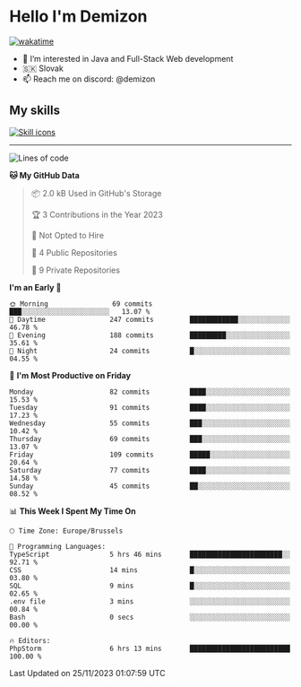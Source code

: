 # Hello I'm Demizon
[![wakatime](https://wakatime.com/badge/user/6ad1949f-d6d7-44f9-9eee-c35e54cc499b.svg)](https://wakatime.com/@6ad1949f-d6d7-44f9-9eee-c35e54cc499b)
- 👀 I’m interested in Java and Full-Stack Web development
- 🇸🇰 Slovak
- 📫 Reach me on discord: @demizon

## My skills
[![Skill icons](https://skillicons.dev/icons?i=java,js,ts,html,css,react,nextjs,tailwind,supabase,py,git,docker,linux,mysql,postgres,mongo&theme=dark)](https://github.com/Demizon3433)

---

<!--START_SECTION:waka-->
![Lines of code](https://img.shields.io/badge/From%20Hello%20World%20I%27ve%20Written-108.1%20thousand%20lines%20of%20code-blue)

**🐱 My GitHub Data** 

> 📦 2.0 kB Used in GitHub's Storage 
 > 
> 🏆 3 Contributions in the Year 2023
 > 
> 🚫 Not Opted to Hire
 > 
> 📜 4 Public Repositories 
 > 
> 🔑 9 Private Repositories 
 > 
**I'm an Early 🐤** 

```text
🌞 Morning                69 commits          ███░░░░░░░░░░░░░░░░░░░░░░   13.07 % 
🌆 Daytime                247 commits         ████████████░░░░░░░░░░░░░   46.78 % 
🌃 Evening                188 commits         █████████░░░░░░░░░░░░░░░░   35.61 % 
🌙 Night                  24 commits          █░░░░░░░░░░░░░░░░░░░░░░░░   04.55 % 
```
📅 **I'm Most Productive on Friday** 

```text
Monday                   82 commits          ████░░░░░░░░░░░░░░░░░░░░░   15.53 % 
Tuesday                  91 commits          ████░░░░░░░░░░░░░░░░░░░░░   17.23 % 
Wednesday                55 commits          ███░░░░░░░░░░░░░░░░░░░░░░   10.42 % 
Thursday                 69 commits          ███░░░░░░░░░░░░░░░░░░░░░░   13.07 % 
Friday                   109 commits         █████░░░░░░░░░░░░░░░░░░░░   20.64 % 
Saturday                 77 commits          ████░░░░░░░░░░░░░░░░░░░░░   14.58 % 
Sunday                   45 commits          ██░░░░░░░░░░░░░░░░░░░░░░░   08.52 % 
```


📊 **This Week I Spent My Time On** 

```text
🕑︎ Time Zone: Europe/Brussels

💬 Programming Languages: 
TypeScript               5 hrs 46 mins       ███████████████████████░░   92.71 % 
CSS                      14 mins             █░░░░░░░░░░░░░░░░░░░░░░░░   03.80 % 
SQL                      9 mins              █░░░░░░░░░░░░░░░░░░░░░░░░   02.65 % 
.env file                3 mins              ░░░░░░░░░░░░░░░░░░░░░░░░░   00.84 % 
Bash                     0 secs              ░░░░░░░░░░░░░░░░░░░░░░░░░   00.00 % 

🔥 Editors: 
PhpStorm                 6 hrs 13 mins       █████████████████████████   100.00 % 
```


 Last Updated on 25/11/2023 01:07:59 UTC
<!--END_SECTION:waka-->
